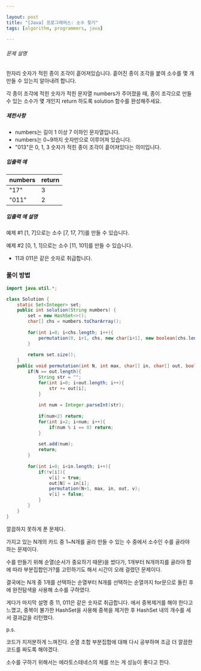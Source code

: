 ```yaml
---

layout: post
title: "[Java] 프로그래머스: 소수 찾기"
tags: [algorithm, programmers, java]

---
```


###### 문제 설명

한자리 숫자가 적힌 종이 조각이 흩어져있습니다. 흩어진 종이 조각을 붙여 소수를 몇 개 만들 수 있는지 알아내려 합니다.

각 종이 조각에 적힌 숫자가 적힌 문자열 numbers가 주어졌을 때, 종이 조각으로 만들 수 있는 소수가 몇 개인지 return 하도록 solution 함수를 완성해주세요.

##### 제한사항

- numbers는 길이 1 이상 7 이하인 문자열입니다.
- numbers는 0~9까지 숫자만으로 이루어져 있습니다.
- "013"은 0, 1, 3 숫자가 적힌 종이 조각이 흩어져있다는 의미입니다.

##### 입출력 예

| numbers | return |
| ------- | ------ |
| "17"    | 3      |
| "011"   | 2      |

##### 입출력 예 설명

예제 #1
[1, 7]으로는 소수 [7, 17, 71]를 만들 수 있습니다.

예제 #2
[0, 1, 1]으로는 소수 [11, 101]를 만들 수 있습니다.

- 11과 011은 같은 숫자로 취급합니다.

### 풀이 방법

```java
import java.util.*;

class Solution {
    static Set<Integer> set;
    public int solution(String numbers) {
        set = new HashSet<>();
        char[] chs = numbers.toCharArray();
        
        for(int i=0; i<chs.length; i++){
            permutation(0, i+1, chs, new char[i+1], new boolean[chs.length]);  
        }
        
        return set.size();
    }
    public void permutation(int N, int max, char[] in, char[] out, boolean[] v){
        if(N == out.length){
            String str = "";
            for(int i=0; i<out.length; i++){
                str += out[i];
            }
            
            int num = Integer.parseInt(str);
            
            if(num<2) return;
            for(int i=2; i<num; i++){
                if(num % i == 0) return;
            }
            
            set.add(num);
            return;
        }
        
        for(int i=0; i<in.length; i++){
            if(!v[i]){
                v[i] = true;
                out[N] = in[i];
                permutation(N+1, max, in, out, v);
                v[i] = false;
            }
        }
    }
}
```

깔끔하지 못하게 푼 문제다.

가지고 있는 N개의 카드 중 1~N개를 골라 만들 수 있는 수 중에서 소수인 수를 골라야 하는 문제이다.

수를 만들기 위해 순열(순서가 중요하기 때문)을 썼다가, 1개부터 N개까지를 골라야 함에 따라 부분집합인가?를 고민하기도 해서 시간이 오래 걸렸던 문제이다.

결국에는 N개 중 1개를 선택하는 순열부터 N개를 선택하는 순열까지 for문으로 돌린 후에 완전탐색을 사용해 소수를 구하였다.

게다가 마지막 설명 중 11, 011은 같은 숫자로 취급합니다. 에서 중복제거를 해야 한다고 느꼈고, 중복이 불가한 HashSet을 사용해 중복을 제거한 후 HashSet 내의 개수를 세서 결과값을 리턴했다.



p.s.

코드가 지저분하게 느껴진다. 순열 조합 부분집합에 대해 다시 공부하며 조금 더 깔끔한 코드를 짜도록 해야겠다.

소수를 구하기 위해서는 에라토스테네스의 체를 쓰는 게 성능이 좋다고 한다.
